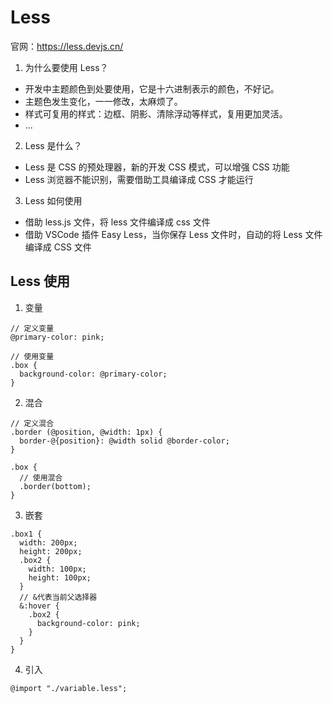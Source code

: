 # Less

官网：https://less.devjs.cn/

1. 为什么要使用 Less？

- 开发中主题颜色到处要使用，它是十六进制表示的颜色，不好记。
- 主题色发生变化，一一修改，太麻烦了。
- 样式可复用的样式：边框、阴影、清除浮动等样式，复用更加灵活。
- ...

2. Less 是什么？

- Less 是 CSS 的预处理器，新的开发 CSS 模式，可以增强 CSS 功能
- Less 浏览器不能识别，需要借助工具编译成 CSS 才能运行

3. Less 如何使用

- 借助 less.js 文件，将 less 文件编译成 css 文件
- 借助 VSCode 插件 Easy Less，当你保存 Less 文件时，自动的将 Less 文件编译成 CSS 文件

## Less 使用

1. 变量

```less
// 定义变量
@primary-color: pink;

// 使用变量
.box {
  background-color: @primary-color;
}
```

2. 混合

```less
// 定义混合
.border (@position, @width: 1px) {
  border-@{position}: @width solid @border-color;
}

.box {
  // 使用混合
  .border(bottom);
}
```

3. 嵌套

```less
.box1 {
  width: 200px;
  height: 200px;
  .box2 {
    width: 100px;
    height: 100px;
  }
  // &代表当前父选择器
  &:hover {
    .box2 {
      background-color: pink;
    }
  }
}
```

4. 引入

```less
@import "./variable.less";
```
